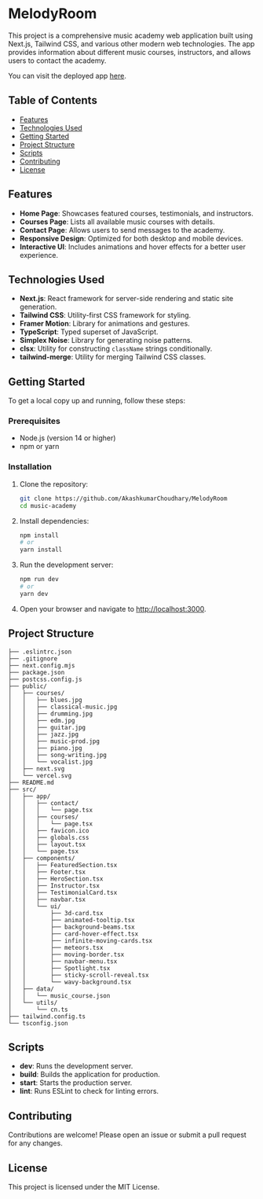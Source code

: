 # MelodyRoom

This project is a comprehensive music academy web application built using Next.js, Tailwind CSS, and various other modern web technologies. The app provides information about different music courses, instructors, and allows users to contact the academy.

You can visit the deployed app [here](https://music-academy-bice.vercel.app/).

## Table of Contents

- [Features](#features)
- [Technologies Used](#technologies-used)
- [Getting Started](#getting-started)
- [Project Structure](#project-structure)
- [Scripts](#scripts)
- [Contributing](#contributing)
- [License](#license)

## Features

- **Home Page**: Showcases featured courses, testimonials, and instructors.
- **Courses Page**: Lists all available music courses with details.
- **Contact Page**: Allows users to send messages to the academy.
- **Responsive Design**: Optimized for both desktop and mobile devices.
- **Interactive UI**: Includes animations and hover effects for a better user experience.

## Technologies Used

- **Next.js**: React framework for server-side rendering and static site generation.
- **Tailwind CSS**: Utility-first CSS framework for styling.
- **Framer Motion**: Library for animations and gestures.
- **TypeScript**: Typed superset of JavaScript.
- **Simplex Noise**: Library for generating noise patterns.
- **clsx**: Utility for constructing `className` strings conditionally.
- **tailwind-merge**: Utility for merging Tailwind CSS classes.

## Getting Started

To get a local copy up and running, follow these steps:

### Prerequisites

- Node.js (version 14 or higher)
- npm or yarn

### Installation

1. Clone the repository:
    ```sh
    git clone https://github.com/AkashkumarChoudhary/MelodyRoom
    cd music-academy
    ```
2. Install dependencies:
    ```sh
    npm install
    # or
    yarn install
    ```
3. Run the development server:
    ```sh
    npm run dev
    # or
    yarn dev
    ```
4. Open your browser and navigate to [http://localhost:3000](http://localhost:3000).

## Project Structure

```
├── .eslintrc.json
├── .gitignore
├── next.config.mjs
├── package.json
├── postcss.config.js
├── public/
│   ├── courses/
│   │   ├── blues.jpg
│   │   ├── classical-music.jpg
│   │   ├── drumming.jpg
│   │   ├── edm.jpg
│   │   ├── guitar.jpg
│   │   ├── jazz.jpg
│   │   ├── music-prod.jpg
│   │   ├── piano.jpg
│   │   ├── song-writing.jpg
│   │   └── vocalist.jpg
│   ├── next.svg
│   └── vercel.svg
├── README.md
├── src/
│   ├── app/
│   │   ├── contact/
│   │   │   └── page.tsx
│   │   ├── courses/
│   │   │   └── page.tsx
│   │   ├── favicon.ico
│   │   ├── globals.css
│   │   ├── layout.tsx
│   │   └── page.tsx
│   ├── components/
│   │   ├── FeaturedSection.tsx
│   │   ├── Footer.tsx
│   │   ├── HeroSection.tsx
│   │   ├── Instructor.tsx
│   │   ├── TestimonialCard.tsx
│   │   ├── navbar.tsx
│   │   └── ui/
│   │       ├── 3d-card.tsx
│   │       ├── animated-tooltip.tsx
│   │       ├── background-beams.tsx
│   │       ├── card-hover-effect.tsx
│   │       ├── infinite-moving-cards.tsx
│   │       ├── meteors.tsx
│   │       ├── moving-border.tsx
│   │       ├── navbar-menu.tsx
│   │       ├── Spotlight.tsx
│   │       ├── sticky-scroll-reveal.tsx
│   │       └── wavy-background.tsx
│   ├── data/
│   │   └── music_course.json
│   └── utils/
│       └── cn.ts
├── tailwind.config.ts
└── tsconfig.json
```


## Scripts

- **dev**: Runs the development server.
- **build**: Builds the application for production.
- **start**: Starts the production server.
- **lint**: Runs ESLint to check for linting errors.

## Contributing

Contributions are welcome! Please open an issue or submit a pull request for any changes.

## License
This project is licensed under the MIT License.